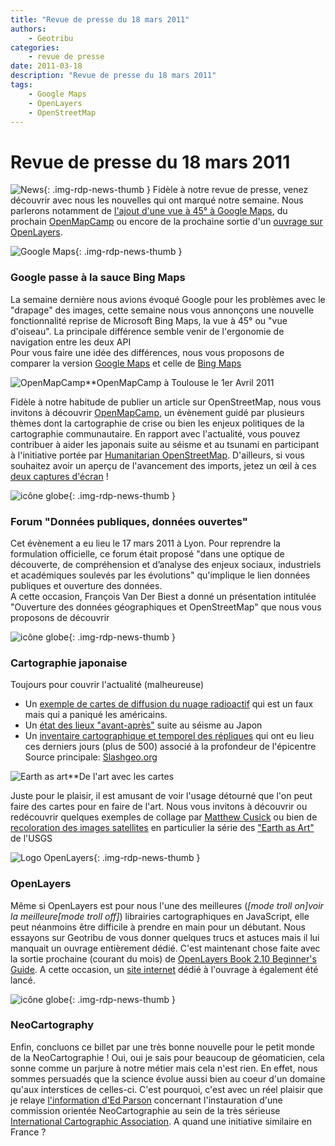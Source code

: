```yaml
---
title: "Revue de presse du 18 mars 2011"
authors:
    - Geotribu
categories:
    - revue de presse
date: 2011-03-18
description: "Revue de presse du 18 mars 2011"
tags:
    - Google Maps
    - OpenLayers
    - OpenStreetMap
---
```


# Revue de presse du 18 mars 2011

![News](https://cdn.geotribu.fr/img/internal/icons-rdp-news/news.png "Icône news générique"){: .img-rdp-news-thumb }
Fidèle à notre revue de presse, venez découvrir avec nous les nouvelles qui ont marqué notre semaine. Nous parlerons notamment de [l'ajout d'une vue à 45° à Google Maps](#gmaps), du prochain [OpenMapCamp](#omc) ou encore de la prochaine sortie d'un [ouvrage sur OpenLayers](#ol).

 ![Google Maps](https://cdn.geotribu.fr/img/logos-icones/entreprises_association/google/google_maps.png){: .img-rdp-news-thumb }

### Google passe à la sauce Bing Maps

 La semaine dernière nous avions évoqué Google pour les problèmes avec le "drapage" des images, cette semaine nous vous annonçons une nouvelle fonctionnalité reprise de Microsoft Bing Maps, la vue à 45° ou "vue d'oiseau". La principale différence semble venir de l'ergonomie de navigation entre les deux API  
 Pour vous faire une idée des différences, nous vous proposons de comparer la version [Google Maps](http://googlegeodevelopers.blogspot.com/2011/03/new-angle-on-world-with-45-imagery.html) et celle de [Bing Maps](http://www.bing.com/maps/?v=2&where1=%C3%8Ele%20de%20la%20Cit%C3%A9%2C%20Ville%20de%20Paris%2C%20France&q=%C3%8Ele%20de%20la%20Cit%C3%A9%2C%20Ville%20de%20Paris%2C%20France&cp=48.85664758460379~2.343734378044058&lvl=18.291471038182348&sty=b&encType=1)

 ![OpenMapCamp](http://www.geotribu.net/sites/default/files/Tuto/img/Blog/OpenMapCamp2.jpg)**OpenMapCamp à Toulouse le 1er Avril 2011

 Fidèle à notre habitude de publier un article sur OpenStreetMap, nous vous invitons à découvrir [OpenMapCamp](http://lacantine-toulouse.org/452/openmapcamp-1er-avril-2011), un évènement guidé par plusieurs thèmes dont la cartographie de crise ou bien les enjeux politiques de la cartographie communautaire. En rapport avec l'actualité, vous pouvez contribuer à aider les japonais suite au séisme et au tsunami en participant à l'initiative portée par [Humanitarian OpenStreetMap](http://hot.openstreetmap.org). D'ailleurs, si vous souhaitez avoir un aperçu de l'avancement des imports, jetez un œil à ces [deux captures d'écran](http://www.cloudsourced.com/2011/03/14/openstreetmap-after-the-tsunami/) !

 ![icône globe](https://cdn.geotribu.fr/img/internal/icons-rdp-news/world.png){: .img-rdp-news-thumb }

### Forum "Données publiques, données ouvertes"

 Cet évènement a eu lieu le 17 mars 2011 à Lyon. Pour reprendre la formulation officielle, ce forum était proposé "dans une optique de découverte, de compréhension et d’analyse des enjeux sociaux, industriels et académiques soulevés par les évolutions" qu'implique le lien données publiques et ouverture des données.  
 A cette occasion, François Van Der Biest a donné un présentation intitulée "Ouverture des données géographiques et OpenStreetMap" que nous vous proposons de découvrir

 ![icône globe](https://cdn.geotribu.fr/img/internal/icons-rdp-news/world.png){: .img-rdp-news-thumb }

### Cartographie japonaise

 Toujours pour couvrir l'actualité (malheureuse)

* Un [exemple de cartes de diffusion du nuage radioactif](http://www.snopes.com/photos/technology/fallout.asp) qui est un faux mais qui a paniqué les américains.
* Un [état des lieux "avant-après"](http://www.nytimes.com/interactive/2011/03/13/world/asia/satellite-photos-japan-before-and-after-tsunami.html?hp) suite au séisme au Japon
* Un [inventaire cartographique et temporel des répliques](http://www.japanquakemap.com/) qui ont eu lieu ces derniers jours (plus de 500) associé à la profondeur de l'épicentre
  Source principale: [Slashgeo.org](http://slashgeo.org/2011/03/16/Japan-2011-Earthquake-and-Tsunami-500-Earthquakes-Friday-Mapped-Fake-Radioactive-Dispersi)

 ![Earth as art](http://www.geotribu.net/sites/default/files/Tuto/img/Blog/earth_as_art.jpg)**De l'art avec les cartes

 Juste pour le plaisir, il est amusant de voir l'usage détourné que l'on peut faire des cartes pour en faire de l'art. Nous vous invitons à découvrir ou redécouvrir quelques exemples de collage par [Matthew Cusick](http://www.laboiteverte.fr/dessiner-avec-des-cartes/) ou bien de [recoloration des images satellites](http://eros.usgs.gov/imagegallery/) en particulier la série des ["Earth as Art"](http://eros.usgs.gov/imagegallery/collection.php?type=earth_as_art_3) de l'USGS

 ![Logo OpenLayers](https://cdn.geotribu.fr/img/logos-icones/logiciels_librairies/openlayers.png){: .img-rdp-news-thumb }

### OpenLayers

 Même si OpenLayers est pour nous l'une des meilleures (*[mode troll on]voir la meilleure[mode troll off]*) librairies cartographiques en JavaScript, elle peut néanmoins être difficile à prendre en main pour un débutant. Nous essayons sur Geotribu de vous donner quelques trucs et astuces mais il lui manquait un ouvrage entièrement dédié. C'est maintenant chose faite avec la sortie prochaine (courant du mois) de [OpenLayers Book 2.10 Beginner's Guide](https://www.packtpub.com/openlayers-2-1-javascript-web-mapping-library-beginners-guide/book). A cette occasion, un [site internet](http://vasir.net/blog/my_openlayers_book/openlayers_book_intro/) dédié à l'ouvrage à également été lancé.

 ![icône globe](https://cdn.geotribu.fr/img/internal/icons-rdp-news/world.png){: .img-rdp-news-thumb }

### NeoCartography

 Enfin, concluons ce billet par une très bonne nouvelle pour le petit monde de la NeoCartographie ! Oui, oui je sais pour beaucoup de géomaticien, cela sonne comme un parjure à notre métier mais cela n'est rien. En effet, nous sommes persuadés que la science évolue aussi bien au coeur d'un domaine qu'aux interstices de celles-ci. C'est pourquoi, c'est avec un réel plaisir que je relaye [l'information d'Ed Parson](http://www.edparsons.com/2011/03/and-now-there-is-neocartography/) concernant l'instauration d'une commission orientée NeoCartographie au sein de la très sérieuse [International Cartographic Association](http://icaci.org/). A quand une initiative similaire en France ?

